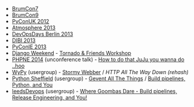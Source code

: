 * [BrumCon7](http://www.brum2600.net/brumcon7/)
* [BrumCon9](http://www.brum2600.net/brumcon9/)
* [PyConUK 2012](http://2012.pyconuk.net/Schedule/)
* [Atmosphere 2013](https://atmosphere-conference.com/en/speakers/)
* [DevOpsDays Berlin 2013](http://devopsdays.org/events/2013-berlin/program/)
* [DIBI 2013](http://dibiconference.com/speakers)
* [PyConIE 2013](http://python.ie/pycon/2013/talks/stormy_webber_tornado_for_everyone/)
* [Django Weekend](https://djangoweekend.org/event/tornado-and-friends/) - [Tornado & Friends Workshop](http://tornadoandfriends.org/)
* [PHPNE 2014](http://conference.phpne.org.uk/) (unconference talk) - [How to do that JuJu you wanna do ..hoo](http://1stvamp.github.io/phpne-2014-juju-talk/)
* [WyPy](http://wypy.org.uk/) (usergroup) - [Stormy Webber](http://1stvamp.github.io/stormy-webber/) / *HTTP All The Way Down (rehash)*
* [Python Sheffield](https://plus.google.com/events/cok7n7m590038mjnnlb4mqf0srk) (usergroup) - [Gevent All The Things](http://1stvamp.github.io/gevent-talk/) / [Build pipelines, Python, and You](http://1stvamp.github.io/pysheff-build-talk/)
* [leedsDevops](http://www.leedsdevops.org.uk/post/80607473177/meetup-tuesday-15th-april-2014-at-the-adelphi-leeds) (usergroup) - [Where Goombas Dare - Build pipelines, Release Engineering, and You!](http://1stvamp.github.io/build-eng-talk)
